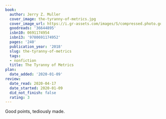 ```yaml
---
book:
  author: Jerry Z. Muller
  cover_image: the-tyranny-of-metrics.jpg
  cover_image_url: https://i.gr-assets.com/images/S/compressed.photo.goodreads.com/books/1511400900l/36644895._SY475_.jpg
  goodreads: '36644895'
  isbn10: 0691174954
  isbn13: '9780691174952'
  pages: '240'
  publication_year: '2018'
  slug: the-tyranny-of-metrics
  tags:
  - nonfiction
  title: The Tyranny of Metrics
plan:
  date_added: '2020-01-09'
review:
  date_read: 2020-04-17
  date_started: 2020-01-09
  did_not_finish: false
  rating: 3
---
```


Good points, tediously made.
